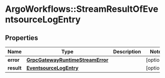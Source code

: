 # ArgoWorkflows::StreamResultOfEventsourceLogEntry

## Properties
Name | Type | Description | Notes
------------ | ------------- | ------------- | -------------
**error** | [**GrpcGatewayRuntimeStreamError**](GrpcGatewayRuntimeStreamError.md) |  | [optional] 
**result** | [**EventsourceLogEntry**](EventsourceLogEntry.md) |  | [optional] 


